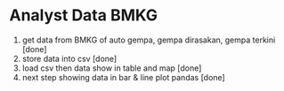 # Analyst Data BMKG
1. get data from BMKG of auto gempa, gempa dirasakan, gempa terkini [done]
2. store data into csv [done]
3. load csv then data show in table and map [done]
4. next step showing data in bar & line plot pandas [done]